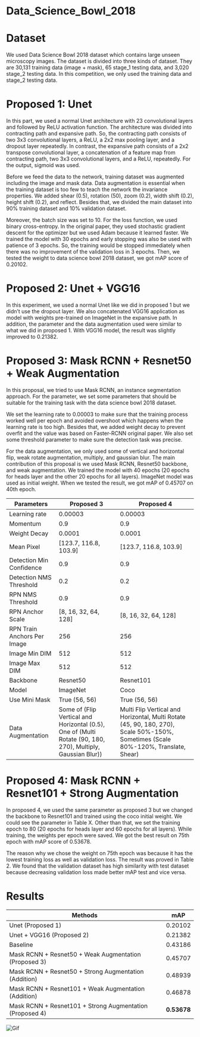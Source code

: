 # Data_Science_Bowl_2018

# Dataset
We used Data Science Bowl 2018 dataset which contains large unseen microscopy images. The dataset is divided into three kinds of dataset. They are 30,131 training data (image + mask), 65 stage_1 testing data, and 3,020 stage_2 testing data. In this competition, we only used the training data and stage_2 testing data.

# Proposed 1: Unet
In this part, we used a normal Unet architecture with 23 convolutional layers and followed by ReLU activation function. The architecture was divided into contracting path and expansive path. So, the contracting path consists of two 3x3 convolutional layers, a ReLU, a 2x2 max pooling layer, and a dropout layer repeatedly. In contrast, the expansive path consists of a 2x2 transpose convolutional layer, a concatenation of a feature map from contracting path, two 3x3 convolutional layers, and a ReLU, repeatedly. For the output, sigmoid was used.

Before we feed the data to the network, training dataset was augmented including the image and mask data. Data augmentation is essential when the training dataset is too few to teach the network the invariance properties. We added shear (0.5), rotation (50), zoom (0.2), width shift (0.2), height shift (0.2), and reflect. Besides that, we divided the main dataset into 90% training dataset and 10% validation dataset.

Moreover, the batch size was set to 10. For the loss function, we used binary cross-entropy. In the original paper, they used stochastic gradient descent for the optimizer but we used Adam because it learned faster. We trained the model with 30 epochs and early stopping was also be used with patience of 3 epochs. So, the training would be stopped immediately when there was no improvement of the validation loss in 3 epochs. Then, we tested the weight to data science bowl 2018 dataset, we got mAP score of 0.20102.

# Proposed 2: Unet + VGG16
In this experiment, we used a normal Unet like we did in proposed 1 but we didn’t use the dropout layer. We also concatenated VGG16 application as model with weights pre-trained on ImageNet in the expansive path. In addition, the parameter and the data augmentation used were similar to what we did in proposed 1. With VGG16 model, the result was slightly improved to 0.21382.

# Proposed 3: Mask RCNN + Resnet50 + Weak Augmentation
In this proposal, we tried to use Mask RCNN, an instance segmentation approach. For the parameter, we set some parameters that should be suitable for the training task with the data science bowl 2018 dataset.

We set the learning rate to 0.00003 to make sure that the training process worked well per epoch and avoided overshoot which happens when the learning rate is too high. Besides that, we added weight decay to prevent overfit and the value was based on Faster-RCNN original paper. We also set some threshold parameter to make sure the detection task was precise.

For the data augmentation, we only used some of vertical and horizontal flip, weak rotate augmentation, multiply, and gaussian blur. The main contribution of this proposal is we used Mask RCNN, Resnet50 backbone, and weak augmentation. We trained the model with 40 epochs (20 epochs for heads layer and the other 20 epochs for all layers). ImageNet model was used as initial weight. When we tested the result, we got mAP of 0.45707 on 40th epoch.

|   Parameters  |   Proposed 3  |   Proposed 4  |
| ------------- | ------------- | ------------- |
| Learning rate  | 0.00003  | 0.00003  |
| Momentum  | 0.9  | 0.9  |
| Weight Decay  | 0.0001  | 0.0001  |
| Mean Pixel  | [123.7, 116.8, 103.9]  | [123.7, 116.8, 103.9]  |
| Detection Min Confidence  | 0.9  | 0.9  |
| Detection NMS Threshold  | 0.2  | 0.2  |
| RPN NMS Threshold  | 0.9  | 0.9  |
| RPN Anchor Scale  | [8, 16, 32, 64, 128]  | [8, 16, 32, 64, 128] |
| RPN Train Anchors Per Image  | 256 | 256  |
| Image Min DIM  | 512  | 512 |
| Image Max DIM  | 512  | 512 |
| Backbone  | Resnet50  | Resnet101  |
| Model  | ImageNet  | Coco |
| Use Mini Mask  | True (56, 56)  | True (56, 56)  |
| Data Augmentation  | Some of (Flip Vertical and Horizontal (0.5), One of (Multi Rotate (90, 180, 270), Multiply, Gaussian Blur))  | Multi Flip Vertical and Horizontal, Multi Rotate (45, 90, 180, 270), Scale 50%-150%, Sometimes (Scale 80%-120%, Translate, Shear)  |

# Proposed 4: Mask RCNN + Resnet101 + Strong Augmentation
In proposed 4, we used the same parameter as proposed 3 but we changed the backbone to Resnet101 and trained using the coco initial weight. We could see the parameter in Table X. Other than that, we set the training epoch to 80 (20 epochs for heads layer and 60 epochs for all layers). While training, the weights per epoch were saved. We got the best result on 75th epoch with mAP score of 0.53678.

The reason why we chose the weight on 75th epoch was because it has the lowest training loss as well as validation loss. The result was proved in Table 2. We found that the validation dataset has high similarity with test dataset because decreasing validation loss made better mAP test and vice versa.

# Results

|   Methods  |   mAP  |
| ------------- | ------------- |
| Unet (Proposed 1)  | 0.20102  |
| Unet + VGG16 (Proposed 2)  | 0.21382 |
| Baseline  | 0.43186 |
| Mask RCNN + Resnet50 + Weak Augmentation (Proposed 3)  | 0.45707  |
| Mask RCNN + Resnet50 + Strong Augmentation (Addition)  | 0.48939  |
| Mask RCNN + Resnet101 + Weak Augmentation (Addition)  | 0.46878  |
| Mask RCNN + Resnet101 + Strong Augmentation (Proposed 4)  | **0.53678**  |

![Gif](https://user-images.githubusercontent.com/31305502/71643319-4ab0d780-2cf3-11ea-92cd-526074ee1c26.gif)
